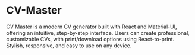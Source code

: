 # CV-Master
CV Master is a modern CV generator built with React and Material-UI, offering an intuitive, step-by-step interface. Users can create professional, customizable CVs, with print/download options using React-to-print. Stylish, responsive, and easy to use on any device.
